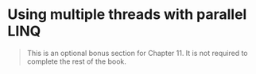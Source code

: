 # Using multiple threads with parallel LINQ

> This is an optional bonus section for Chapter 11. It is not required to complete the rest of the book.